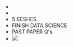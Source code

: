 - 
- 
- 5 SESHES
- FINISH DATA SCIENCE
- PAST PAPER Q's
- ![](local:///home/mali/remnote/remnote-614c8a3b6997e6001643dfce/files/DZjALD5BNu2Xzor7RyRdqDUqmwI7RPWQNQyQVHiNxTdOQ_7AGLRAMM-jMY6kI6Q7GS-SHNA9CPTE9plUUQOOqsAhioYkHbZXtkyh8WqbbzuVbGaFjQJYd_2kyrITi0oy.jpeg) 
